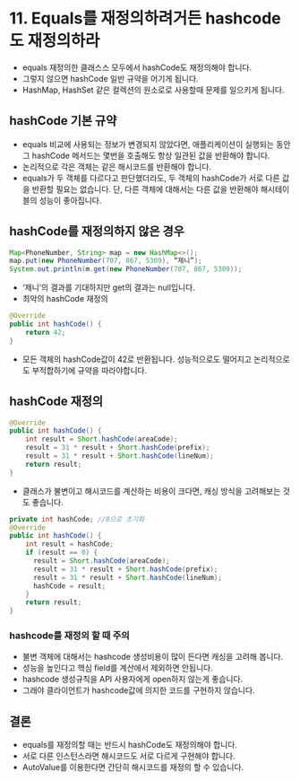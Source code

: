 # 11. Equals를 재정의하려거든 hashcode도 재정의하라
* equals 재정의한 클래스스 모두에서 hashCode도 재정의해야 합니다.
* 그렇지 않으면 hashCode 일반 규약을 어기게 됩니다.
* HashMap, HashSet 같은 컬렉션의 원소로로 사용할때 문제를 일으키게 됩니다.

## hashCode 기본 규약
* equals 비교에 사용되는 정보가 변경되지 않았다면, 애플리케이션이 실행되는 동안 그 hashCode 메서드는 몇번을 호출해도 항상 일관된 값을 반환해야 합니다.
* 논리적으로 각은 객체는 같은 해시코드를 반환해야 합니다.
* equals가 두 객체를 다르다고 판단했더라도, 두 객체의 hashCode가 서로 다른 값을 반환할 필요는 없습니다. 단, 다른 객체에 대해서는 다른 값을 반환해야 해시테이블의 성능이 좋아집니다.

## hashCode를 재정의하지 않은 경우
```java
Map<PhoneNumber, String> map = new HashMap<>();
map.put(new PhoneNumber(707, 867, 5309), “제니”);
System.out.println(m.get(new PhoneNumber(707, 867, 5309));
```
* ‘제니’의 결과를 기대하지만 get의 결과는 null입니다.
* 최악의 hashCode 재정의

```java
@Override
public int hashCode() {
    return 42;    
}
```
* 모든 객체의 hashCode값이 42로 반환됩니다. 성능적으로도 떨어지고 논리적으로도 부적합하기에 규약을 따라야합니다.


## hashCode 재정의
```java
@Override
public int hashCode() {
    int result = Short.hashCode(areaCode);
    result = 31 * result + Short.hashCode(prefix);
    result = 31 * result + Short.hashCode(lineNum);
    return result;
}
```
* 클래스가 불변이고 해시코드를 계산하는 비용이 크다면, 캐싱 방식을 고려해보는 것도 좋습니다.

```java
private int hashCode; //0으로 초기화
@Override
public int hashCode() {
    int result = hashCode;
    if (result == 0) {
      result = Short.hashCode(areaCode);
      result = 31 * result + Short.hashCode(prefix);
      result = 31 * result + Short.hashCode(lineNum);
      hashCode = result;
    }
    return result;
}
```

### hashcode를 재정의 할 때 주의
* 불변 객체에 대해서는 hashcode 생성비용이 많이 든다면 캐싱을 고려해 봅니다.
* 성능을 높인다고 핵심 field를 계산에서 제외하면 안됩니다.
* hashcode 생성규칙을 API 사용자에게 open하지 않는게 좋습니다.
* 그래야 클라이언트가 hashcode값에 의지한 코드를 구현하지 않습니다.

## 결론
* equals를 재정의할 때는 반드시 hashCode도 재정의해야 합니다.
* 서로 다른 인스턴스라면 해시코드도 서로 다르게 구현해야 합니다.
* AutoValue를 이용한다면 간단히 해시코드를 재정의 할 수 있습니다.

